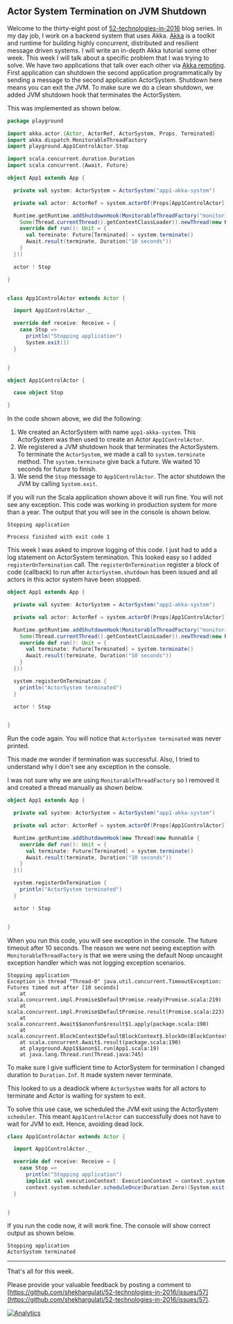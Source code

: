 Actor System Termination on JVM Shutdown
----

Welcome to the thirty-eight post of [52-technologies-in-2016](https://github.com/shekhargulati/52-technologies-in-2016) blog series. In my day job, I work on a backend system that uses Akka. [Akka](http://akka.io/) is a toolkit and runtime for building highly concurrent, distributed and resilient message driven systems. I will write an in-depth Akka tutorial some other week. This week I will talk about a specific problem that I was trying to solve. We have two applications that talk over each other via [Akka remoting](http://doc.akka.io/docs/akka/current/scala/remoting.html). First application can shutdown the second application programmatically by sending a message to the second application ActorSystem.  Shutdown here means you can exit the JVM. To make sure we do a clean shutdown, we added JVM shutdown hook that terminates the ActorSystem.

This was implemented as shown below.

```scala
package playground

import akka.actor.{Actor, ActorRef, ActorSystem, Props, Terminated}
import akka.dispatch.MonitorableThreadFactory
import playground.App1ControlActor.Stop

import scala.concurrent.duration.Duration
import scala.concurrent.{Await, Future}

object App1 extends App {

  private val system: ActorSystem = ActorSystem("app1-akka-system")

  private val actor: ActorRef = system.actorOf(Props[App1ControlActor])

  Runtime.getRuntime.addShutdownHook(MonitorableThreadFactory("monitoring-thread-factory", false,
    Some(Thread.currentThread().getContextClassLoader)).newThread(new Runnable {
    override def run(): Unit = {
      val terminate: Future[Terminated] = system.terminate()
      Await.result(terminate, Duration("10 seconds"))
    }
  }))

  actor ! Stop

}


class App1ControlActor extends Actor {

  import App1ControlActor._

  override def receive: Receive = {
    case Stop =>
      println("Stopping application")
      System.exit(1)
  }


}

object App1ControlActor {

  case object Stop

}
```

In the code shown above, we did the following:

1. We created an ActorSystem with name `app1-akka-system`. This ActorSystem was then used to create an Actor `App1ControlActor`.
2. We registered a JVM shutdown hook that terminates the ActorSystem. To terminate the `ActorSystem`, we made a call to `system.terminate` method. The `system.terminate` give back a future. We waited 10 seconds for future to finish.
3. We send the `Stop` message to `App1ControlActor`. The actor shutdown the JVM by calling `System.exit`.

If you will run the Scala application shown above it will run fine. You will not see any exception. This code was working in production system for more than a year. The output that you will see in the console is shown below.

```
Stopping application

Process finished with exit code 1
```

This week I was asked to improve logging of this code. I just had to add a log statement on ActorSystem termination. This looked easy so I added `registerOnTermination` call. The `registerOnTermination` register a block of code (callback) to run after `ActorSystem.shutdown` has been issued and all actors in this actor system have been stopped.

```scala
object App1 extends App {

  private val system: ActorSystem = ActorSystem("app1-akka-system")

  private val actor: ActorRef = system.actorOf(Props[App1ControlActor])

  Runtime.getRuntime.addShutdownHook(MonitorableThreadFactory("monitoring-thread-factory", false,
    Some(Thread.currentThread().getContextClassLoader)).newThread(new Runnable {
    override def run(): Unit = {
      val terminate: Future[Terminated] = system.terminate()
      Await.result(terminate, Duration("10 seconds"))
    }
  }))

  system.registerOnTermination {
    println("ActorSystem terminated")
  }

  actor ! Stop


}
```

Run the code again. You will notice that `ActorSystem terminated` was never printed.

This made me wonder if termination was successful. Also, I tried to understand why I don't see any exception in the console.

I was not sure why we are using `MonitorableThreadFactory` so I removed it and created a thread manually as shown below.

```scala
object App1 extends App {

  private val system: ActorSystem = ActorSystem("app1-akka-system")

  private val actor: ActorRef = system.actorOf(Props[App1ControlActor])

  Runtime.getRuntime.addShutdownHook(new Thread(new Runnable {
    override def run(): Unit = {
      val terminate: Future[Terminated] = system.terminate()
      Await.result(terminate, Duration("10 seconds"))
    }
  }))

  system.registerOnTermination {
    println("ActorSystem terminated")
  }

  actor ! Stop


}
```
When you run this code, you will see exception in the console. The future timeout after 10 seconds. The reason we were not seeing exception with `MonitorableThreadFactory` is that we were using the default Noop uncaught exception handler which was not logging exception scenarios.

```
Stopping application
Exception in thread "Thread-0" java.util.concurrent.TimeoutException: Futures timed out after [10 seconds]
	at scala.concurrent.impl.Promise$DefaultPromise.ready(Promise.scala:219)
	at scala.concurrent.impl.Promise$DefaultPromise.result(Promise.scala:223)
	at scala.concurrent.Await$$anonfun$result$1.apply(package.scala:190)
	at scala.concurrent.BlockContext$DefaultBlockContext$.blockOn(BlockContext.scala:53)
	at scala.concurrent.Await$.result(package.scala:190)
	at playground.App1$$anon$1.run(App1.scala:19)
	at java.lang.Thread.run(Thread.java:745)
```

To make sure I give sufficient time to ActorSystem for termination I changed duration to `Duration.Inf`. It made system never terminate.

This looked to us a deadlock where `ActorSystem` waits for all actors to terminate and Actor is waiting for system to exit.

To solve this use case, we scheduled the JVM exit using the ActorSystem `scheduler`. This meant `App1ControlActor` can successfully does not have to wait for JVM to exit. Hence, avoiding dead lock.

```scala
class App1ControlActor extends Actor {

  import App1ControlActor._

  override def receive: Receive = {
    case Stop =>
      println("Stopping application")
      implicit val executionContext: ExecutionContext = context.system.dispatcher
      context.system.scheduler.scheduleOnce(Duration.Zero)(System.exit(1))
  }


}
```


If you run the code now, it will work fine. The console will show correct output as shown below.

```
Stopping application
ActorSystem terminated
```

-----

That's all for this week.

Please provide your valuable feedback by posting a comment to [https://github.com/shekhargulati/52-technologies-in-2016/issues/57](https://github.com/shekhargulati/52-technologies-in-2016/issues/57).

[![Analytics](https://ga-beacon.appspot.com/UA-59411913-2/shekhargulati/52-technologies-in-2016/38-akka)](https://github.com/igrigorik/ga-beacon)
